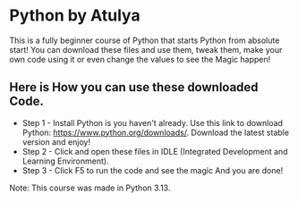 # Python by Atulya
This is a fully beginner course of Python that starts Python from absolute start!
You can download these files and use them, tweak them, make your own code using it or even change the values to see the Magic happen!

## Here is How you can use these downloaded Code.
- Step 1 - Install Python is you haven't already. Use this link to download Python: https://www.python.org/downloads/. Download the latest stable version and enjoy!
- Step 2 - Click and open these files in IDLE (Integrated Development and Learning Environment).
- Step 3 - Click F5 to run the code and see the magic
  And you are done!

Note: This course was made in Python 3.13.
